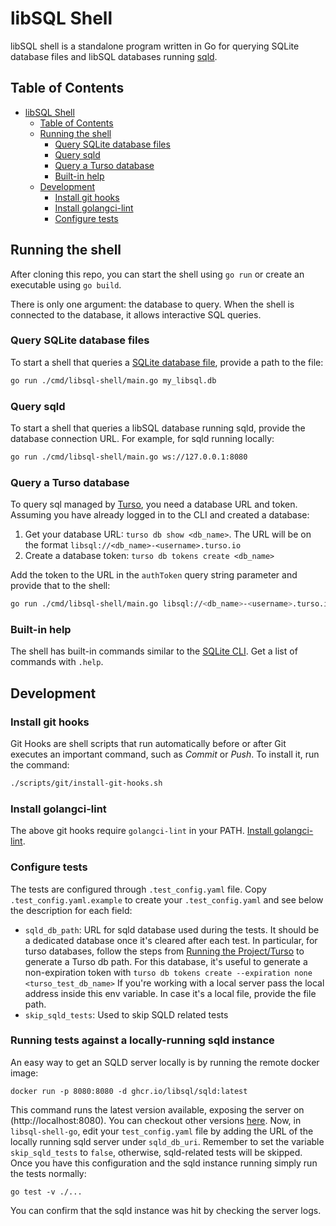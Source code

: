 # libSQL Shell

libSQL shell is a standalone program written in Go for querying SQLite database files and libSQL databases running [sqld](https://github.com/libsql/sqld).

## Table of Contents

- [libSQL Shell](#libsql-shell)
  - [Table of Contents](#table-of-contents)
  - [Running the shell](#running-the-shell)
    - [Query SQLite database files](#query-sqlite-database-files)
    - [Query sqld](#query-sqld)
    - [Query a Turso database](#query-a-turso-database)
    - [Built-in help](#built-in-help)
  - [Development](#development)
    - [Install git hooks](#install-git-hooks)
    - [Install golangci-lint](#install-golangci-lint)
    - [Configure tests](#configure-tests)

## Running the shell

After cloning this repo, you can start the shell using `go run` or create an executable using `go build`.

There is only one argument: the database to query. When the shell is connected to the database, it allows interactive SQL queries.

### Query SQLite database files

To start a shell that queries a [SQLite database file](https://www.sqlite.org/fileformat.html), provide a path to the file:

```sh
go run ./cmd/libsql-shell/main.go my_libsql.db
```

### Query sqld

To start a shell that queries a libSQL database running sqld, provide the database connection URL. For example, for sqld running locally:

```sh
go run ./cmd/libsql-shell/main.go ws://127.0.0.1:8080
```

### Query a Turso database

To query sql managed by [Turso](https://turso.tech), you need a database URL and token. Assuming you have already logged in to the CLI and created a database:

1. Get your database URL: `turso db show <db_name>`. The URL will be on the format `libsql://<db_name>-<username>.turso.io`
1. Create a database token: `turso db tokens create <db_name>`

Add the token to the URL in the `authToken` query string parameter and provide that to the shell:

```sh
go run ./cmd/libsql-shell/main.go libsql://<db_name>-<username>.turso.io/?authToken=<db_token>`
```

### Built-in help

The shell has built-in commands similar to the [SQLite CLI](https://www.sqlite.org/cli.html). Get a list of commands with `.help`.

## Development

### Install git hooks

Git Hooks are shell scripts that run automatically before or after Git executes an important command, such as *Commit* or *Push*. To install it, run the command:

```bash
./scripts/git/install-git-hooks.sh
```

### Install golangci-lint

The above git hooks require `golangci-lint` in your PATH. [Install golangci-lint](https://golangci-lint.run/usage/install/).

### Configure tests

The tests are configured through `.test_config.yaml` file. Copy `.test_config.yaml.example` to create your `.test_config.yaml` and see below the description for each field:

  - `sqld_db_path`: URL for sqld database used during the tests. It should be a dedicated database once it's cleared after each test. In particular, for turso databases, follow the steps from [Running the Project/Turso](#Turso) to generate a Turso db path. For this database, it's useful to generate a non-expiration token with `turso db tokens create --expiration none <turso_test_db_name>`
    If you're working with a local server pass the local address inside this env variable. In case it's a local file, provide the file path.
  - `skip_sqld_tests`: Used to skip SQLD related tests

### Running tests against a locally-running sqld instance

An easy way to get an SQLD server locally is by running the remote docker image:

``` shell
docker run -p 8080:8080 -d ghcr.io/libsql/sqld:latest
```

This command runs the latest version available, exposing the server on (http://localhost:8080). You can checkout other versions
[here](https://github.com/libsql/sqld/pkgs/container/sqld).
Now, in `libsql-shell-go`, edit your `test_config.yaml` file by adding the URL of the locally running sqld server under `sqld_db_uri`. Remember to set the variable `skip_sqld_tests` to `false`, otherwise, sqld-related tests will be skipped.  Once you have this configuration and the sqld instance running simply run the tests normally:

``` shell
go test -v ./...
```

You can confirm that the sqld instance was hit by checking the server logs.
